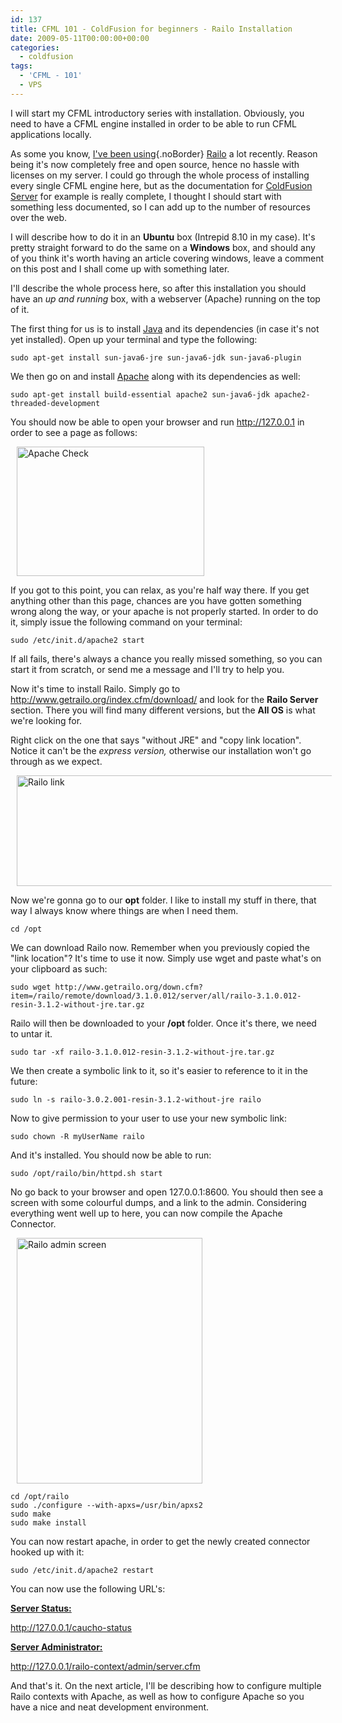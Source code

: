```yaml
---
id: 137
title: CFML 101 - ColdFusion for beginners - Railo Installation
date: 2009-05-11T00:00:00+00:00
categories:
  - coldfusion
tags:
  - 'CFML - 101'
  - VPS
---
```

I will start my CFML introductory series with installation. Obviously, you need to have a CFML engine installed in order to be able to run CFML applications locally.
  
As some you know, [I've been using](https://www.placona.co.uk/apache-101-compressing-files/ "Apache 101 compressing files"){.noBorder} [Railo](http://www.getrailo.org/ "Railo") a lot recently. Reason being it's now completely free and open source, hence no hassle with licenses on my server. I could go through the whole process of installing every single CFML engine here, but as the documentation for [ColdFusion Server](http://www.adobe.com/products/coldfusion-family.html "ColdFusion Server") for example is really complete, I thought I should start with something less documented, so I can add up to the number of resources over the web.
  
I will describe how to do it in an **Ubuntu** box (Intrepid 8.10 in my case). It's pretty straight forward to do the same on a **Windows** box, and should any of you think it's worth having an article covering windows, leave a comment on this post and I shall come up with something later.
  
I'll describe the whole process here, so after this installation you should have an _up and running_ box, with a webserver (Apache) running on the top of it.
  
The first thing for us is to install [Java](http://www.java.com/en/ "Java website") and its dependencies (in case it's not yet installed). Open up your terminal and type the following:

```
sudo apt-get install sun-java6-jre sun-java6-jdk sun-java6-plugin
```

We then go on and install [Apache](http://www.apache.org/ "Apache.org website") along with its dependencies as well:

```
sudo apt-get install build-essential apache2 sun-java6-jdk apache2-threaded-development
```

You should now be able to open your browser and run http://127.0.0.1 in order to see a page as follows:
  
<img style="margin-left: 10px; margin-right: 10px;" src="http://img515.imageshack.us/img515/4999/apache.png" alt="Apache Check" width="300" height="207" />
  
If you got to this point, you can relax, as you're half way there. If you get anything other than this page, chances are you have gotten something wrong along the way, or your apache is not properly started. In order to do it, simply issue the following command on your terminal:

```
sudo /etc/init.d/apache2 start
```

If all fails, there's always a chance you really missed something, so you can start it from scratch, or send me a message and I'll try to help you.
  
Now it's time to install Railo. Simply go to <http://www.getrailo.org/index.cfm/download/> and look for the **Railo Server** section. There you will find many different versions, but the **All OS** is what we're looking for.
  
Right click on the one that says "without JRE" and "copy link location". Notice it can't be the _express version,_ otherwise our installation won't go through as we expect.
  
<img style="margin-left: 10px; margin-right: 10px;" src="http://img26.imageshack.us/img26/9991/railo.png" alt="Railo link" width="508" height="177" />
  
Now we're gonna go to our **opt** folder. I like to install my stuff in there, that way I always know where things are when I need them.

```
cd /opt
```

We can download Railo now. Remember when you previously copied the "link location"? It's time to use it now. Simply use wget and paste what's on your clipboard as such:

```
sudo wget http://www.getrailo.org/down.cfm?item=/railo/remote/download/3.1.0.012/server/all/railo-3.1.0.012-resin-3.1.2-without-jre.tar.gz
```

Railo will then be downloaded to your **/opt** folder. Once it's there, we need to untar it.

```
sudo tar -xf railo-3.1.0.012-resin-3.1.2-without-jre.tar.gz
```

We then create a symbolic link to it, so it's easier to reference to it in the future:

```
sudo ln -s railo-3.0.2.001-resin-3.1.2-without-jre railo
```

Now to give permission to your user to use your new symbolic link:

```
sudo chown -R myUserName railo
```

And it's installed. You should now be able to run:

```
sudo /opt/railo/bin/httpd.sh start
```

No go back to your browser and open 127.0.0.1:8600. You should then see a screen with some colourful dumps, and a link to the admin. Considering everything went well up to here, you can now compile the Apache Connector.
  
<img style="margin-left: 10px; margin-right: 10px;" src="http://img509.imageshack.us/img509/1479/demo1242071059456.png" alt="Railo admin screen" width="297" height="393" />

```
cd /opt/railo
sudo ./configure --with-apxs=/usr/bin/apxs2
sudo make
sudo make install
```

You can now restart apache, in order to get the newly created connector hooked up with it:

```
sudo /etc/init.d/apache2 restart
```

You can now use the following URL's:
  
<span style="text-decoration: underline;"><strong>Server Status:</strong></span>
  
http://127.0.0.1/caucho-status
  
<span style="text-decoration: underline;"><strong>Server Administrator:</strong></span>
  
http://127.0.0.1/railo-context/admin/server.cfm
  
And that's it. On the next article, I'll be describing how to configure multiple Railo contexts with Apache, as well as how to configure Apache so you have a nice and neat development environment.

